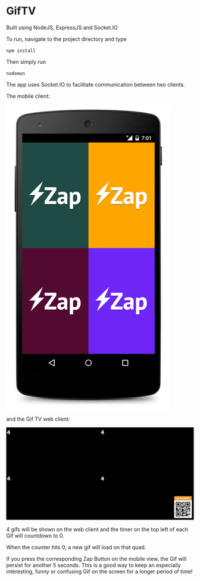 # GifTV

Built using NodeJS, ExpressJS and Socket.IO

To run, navigate to the project directory and type

    npm install
Then simply run

    nodemon
    
The app uses Socket.IO to facilitate communication between two clients.

The mobile client:

![Alt mobile](GifTV%20mobile.png?raw=true "Mobile")

and the Gif TV web client:

![Alt web](GifTV%20web.png?raw=true "Web")

4 gifs will be shown on the web client and the timer on the top left of each Gif will countdown to 0.

When the counter hits 0, a new gif will load on that quad.

If you press the corresponding Zap Button on the mobile view, the Gif will persist for another 5 seconds. This is a good way to keep an especially interesting, funny or confusing Gif on the screen for a longer period of time!
